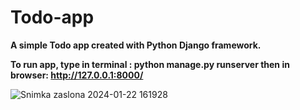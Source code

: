 # Todo-app
**A simple Todo app created with Python Django framework.**

**To run app, type in terminal : python manage.py runserver
then in browser: http://127.0.0.1:8000/**

![Snimka zaslona 2024-01-22 161928](https://github.com/FlorijanBar/Vremenska-prognoza-predikcija/assets/101203001/8d3a1502-3344-4264-9387-7d073dfc437b)



